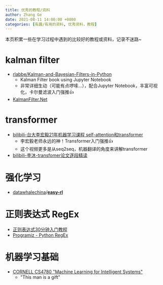 ```yaml
---
title: 优秀的教程/资料
author: Zhang Ge
date: 2021-08-11 14:00:00 +0800
categories: [有趣/有用的资料, 优秀资料，教程]
---
```


本页积累一些在学习过程中遇到的比较好的教程或资料，记录不迷路~

# kalman filter

- [rlabbe/Kalman-and-Bayesian-Filters-in-Python](https://github.com/rlabbe/Kalman-and-Bayesian-Filters-in-Python)
  - Kalman Filter book using Jupyter Notebook
  - 非常详细生动（可能有点啰嗦...），配合Jupyter Notebook，丰富可视化，卡尔曼滤波入门强推:+1:
- [KalmanFilter.Net](https://www.kalmanfilter.net/default.aspx)

# transformer

- [bilibili-台大李宏毅21年机器学习课程 self-attention和transformer](https://www.bilibili.com/video/BV1Xp4y1b7ih?p=1)
  - 李宏毅老师永远的神！Transformer入门强推:+1:
  - 这个视频更多是从seq2seq，机器翻译的角度来讲解transformer
- [bilibili-李沐-transfomer论文逐段精读](https://www.bilibili.com/video/BV1pu411o7BE?from=search&seid=3078615530147469748&spm_id_from=333.337.0.0)



# 强化学习

- [datawhalechina](https://github.com/datawhalechina)/**[easy-rl](https://github.com/datawhalechina/easy-rl)**



# 正则表达式 RegEx

- [正则表达式30分钟入门教程](https://deerchao.cn/tutorials/regex/regex.htm#top)
- [Programiz - Python RegEx](https://www.programiz.com/python-programming/regex)

# 机器学习基础

- [CORNELL CS4780 "Machine Learning for Intelligent Systems"](https://www.youtube.com/watch?v=MrLPzBxG95I&list=PLl8OlHZGYOQ7bkVbuRthEsaLr7bONzbXS)
  - "This man is a gift"

